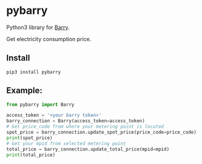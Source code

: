 # pybarry

Python3 library for [Barry](https://barry.energy/dk).

Get electricity consumption price.

## Install

```
pip3 install pybarry
```

## Example:

```python
from pybarry import Barry

access_token = '<your barry token>'
barry_connection = Barry(access_token=access_token)
# Get price_code from where your metering point is located
spot_price = barry_connection.update_spot_price(price_code=price_code)
print(spot_price)
# Get your mpid from selected metering point
total_price = barry_connection.update_total_price(mpid=mpid)
print(total_price)
```